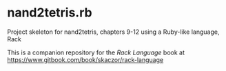 # nand2tetris.rb
Project skeleton for nand2tetris, chapters 9-12 using a Ruby-like language, Rack

This is a companion repository for the *Rack Language* book at https://www.gitbook.com/book/skaczor/rack-language
